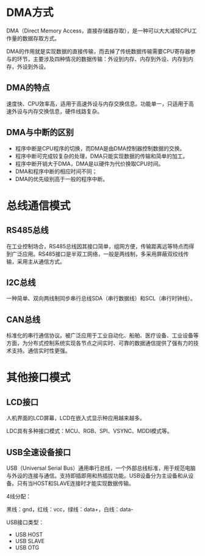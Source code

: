 # DMA方式

DMA（Direct Memory Access，直接存储器存取），是一种可以大大减轻CPU工作量的数据存取方式。

DMA的作用就是实现数据的直接传输，而去掉了传统数据传输需要CPU寄存器参与的环节，主要涉及四种情况的数据传输：外设到内存、内存到外设、内存到内存，外设到外设。

## DMA的特点

速度快、CPU效率高，适用于高速外设与内存交换信息。功能单一，只适用于高速外设与内存交换信息，硬件线路复杂。

## DMA与中断的区别

- 程序中断是CPU程序的切换，而DMA是由DMA控制器控制数据的交换。
- 程序中断可完成较复杂的处理，DMA只能实现数据的传输和简单的加工。
- 程序中断开销大于DMA，DMA是以硬件为代价换取CPU时间。
- DMA和程序中断的相应时间不同；
- DMA的优先级别高于一般的程序中断。

# 总线通信模式

## RS485总线

在工业控制场合，RS485总线因其接口简单，组网方便，传输距离远等特点而得到广泛应用。RS485接口是半双工网络，一般是两线制，多采用屏蔽双绞线传输，采用主从通信方式。

## I2C总线

一种简单、双向两线制同步串行总线SDA（串行数据线）和SCL（串行时钟线）。

## CAN总线

标准化的串行通信协议。被广泛应用于工业自动化、船舶、医疗设备、工业设备等方面，为分布式控制系统实现各节点之间实时、可靠的数据通信提供了强有力的技术支持。通信实时性更强。

# 其他接口模式

## LCD接口

人机界面的LCD屏幕，LCD在嵌入式显示种应用越来越多。

LDC具有多种接口模式：MCU、RGB、SPI、VSYNC、MDDI模式等。

## USB全速设备接口

USB（Universal Serial Bus）通用串行总线，一个外部总线标准，用于规范电脑与外设的连接与通信。支持即插即用和热插拔功能。USB设备分为主设备和从设备。只有当HOST和SLAVE连接时才能实现数据传输。

4线分配：

黑线：gnd，红线：vcc，绿线：data+，白线：data-

USB接口类型：
- USB HOST
- USB SLAVE
- USB OTG
